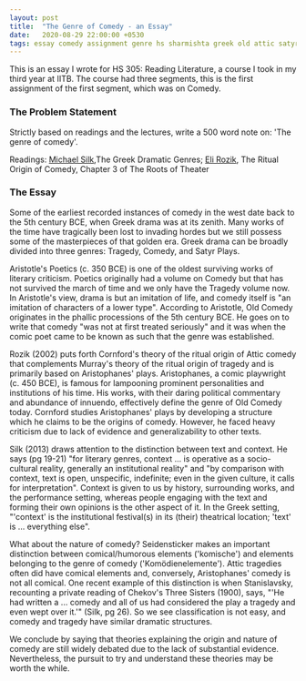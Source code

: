 ```yaml
---
layout: post
title:  "The Genre of Comedy - an Essay"
date:   2020-08-29 22:00:00 +0530
tags: essay comedy assignment genre hs sharmishta greek old attic satyr 
---
```


This is an essay I wrote for HS 305: Reading Literature, a course I took in my third year at IITB. 
The course had three segments, this is the first assignment of the first segment, which was on Comedy.

### The Problem Statement
Strictly based on readings and the lectures, write a 500 word note on: 'The genre of comedy'.

Readings:
[Michael Silk](https://www.researchgate.net/publication/297175153_The_Greek_dramatic_genres_Theoretical_perspectives),The Greek Dramatic Genres;
[Eli Rozik](https://www.jstor.org/stable/j.ctt20q1xvq), The Ritual Origin of Comedy, Chapter 3 of The Roots of Theater

### The Essay

Some of the earliest recorded instances of comedy in the west date back to the 5th century
BCE, when Greek drama was at its zenith. Many works of the time have tragically been lost to
invading hordes but we still possess some of the masterpieces of that golden era. Greek drama
can be broadly divided into three genres: Tragedy, Comedy, and Satyr Plays.

Aristotle's Poetics (c. 350 BCE) is one of the oldest surviving works of literary criticism.
Poetics originally had a volume on Comedy but that has not survived the march of time and we
only have the Tragedy volume now. In Aristotle's view, drama is but an imitation of life, and
comedy itself is "an imitation of characters of a lower type". According to Aristotle, Old
Comedy originates in the phallic processions of the 5th century BCE. He goes on to write that
comedy "was not at first treated seriously" and it was when the comic poet came to be known
as such that the genre was established.

Rozik (2002) puts forth Cornford's theory of the ritual origin of Attic comedy that
complements Murray's theory of the ritual origin of tragedy and is primarily based on
Aristophanes' plays. Aristophanes, a comic playwright (c. 450 BCE), is famous for lampooning
prominent personalities and institutions of his time. His works, with their daring political
commentary and abundance of innuendo, effectively define the genre of Old Comedy today.
Cornford studies Aristophanes' plays by developing a structure which he claims to be the
origins of comedy. However, he faced heavy criticism due to lack of evidence and
generalizability to other texts.

Silk (2013) draws attention to the distinction between text and context. He says (pg 19-21)
"for literary genres, context ... is operative as a socio-cultural reality, generally an institutional
reality" and "by comparison with context, text is open, unspecific, indefinite; even in the
given culture, it calls for interpretation". Context is given to us by history, surrounding works,
and the performance setting, whereas people engaging with the text and forming their own
opinions is the other aspect of it. In the Greek setting, "'context' is the institutional festival(s)
in its (their) theatrical location; 'text' is ... everything else".

What about the nature of comedy? Seidensticker makes an important distinction between
comical/humorous elements ('komische') and elements belonging to the genre of comedy
('Komödienelemente'). Attic tragedies often did have comical elements and, conversely,
Aristophanes' comedy is not all comical. One recent example of this distinction is when
Stanislavsky, recounting a private reading of Chekov's Three Sisters (1900), says, "'He had
written a ... comedy and all of us had considered the play a tragedy and even wept over it.'"
(Silk, pg 26). So we see classification is not easy, and comedy and tragedy have similar
dramatic structures.

We conclude by saying that theories explaining the origin and nature of comedy are still
widely debated due to the lack of substantial evidence. Nevertheless, the pursuit to try and
understand these theories may be worth the while.

<!-- This is a project page for our [NAACL 2021](https://2021.naacl.org/) paper on long-form question answering. For more details, contact me at [kalpesh@cs.umass.edu](mailto:kalpesh@cs.umass.edu).

Abstract: *The task of long-form question answering (LFQA) involves retrieving documents relevant to a given question and using them to generate a paragraph-length answer. While many models have recently been proposed for LFQA, we show in this paper that the task formulation raises fundamental challenges regarding evaluation and dataset creation that currently preclude meaningful modeling progress. To demonstrate these challenges, we first design a new system that relies on sparse attention and contrastive retriever learning to achieve state-of-the-art performance on the ELI5 LFQA dataset. While our system tops the public leaderboard, a detailed analysis reveals several troubling trends: (1) our system's generated answers are not actually grounded in the documents that it retrieves; (2) ELI5 contains significant train / test overlap, as at least 81% of ELI5 validation questions occur in paraphrased form in the training set; (3) ROUGE-L is not an informative metric of generated answer quality and can be easily gamed; and (4) human evaluations used for other text generation tasks are unreliable for LFQA. We provide suggestions to mitigate each of these issues, which we hope will lead to more rigorous LFQA research and meaningful progress in the future.*

**arXiv**: [https://arxiv.org/abs/2103.06332](https://arxiv.org/abs/2103.06332)  
**blogpost**: [https://ai.googleblog.com/2021/03/progress-and-challenges-in-long-form.html](https://ai.googleblog.com/2021/03/progress-and-challenges-in-long-form.html)  
**slides**: [https://docs.google.com/presentation/d/1kkl0fGbhEqWnUDkcSbFsDWIKnojlR_HFiCvhAhXW2Uk/edit?usp=sharing](https://docs.google.com/presentation/d/1kkl0fGbhEqWnUDkcSbFsDWIKnojlR_HFiCvhAhXW2Uk/edit?usp=sharing)  
**tweet**: [https://twitter.com/kalpeshk2011/status/1374443466537639939](https://twitter.com/kalpeshk2011/status/1374443466537639939)  
**video**: [https://drive.google.com/file/d/1OnArDF9tUsjDM29CI7seCbtnsCWnOkVg/view?usp=sharing](https://drive.google.com/file/d/1OnArDF9tUsjDM29CI7seCbtnsCWnOkVg/view?usp=sharing)

**original Routing Transformer codebase**: [https://github.com/google-research/google-research/tree/master/routing_transformer](https://github.com/google-research/google-research/tree/master/routing_transformer)

**code**: [https://github.com/martiansideofthemoon/hurdles-longform-qa](https://github.com/martiansideofthemoon/hurdles-longform-qa) (*currently only has generated outputs from model using c-REALM retrievals and random retrievals, scripts to compute ROUGE-L/R-Prec scores using generations, scripts for question paraphrase classification, scripts for ROUGE-L bounds. Hope to release pretrained models too by July/August 2021.*)

**external summaries**: [Ruder's newsletter](https://newsletter.ruder.io/issues/eacl-iclr-naacl-papers-round-up-research-reality-checks-ml-on-code-592784), [video1](https://www.youtube.com/watch?v=StyE5noPe4g&t=2839s&ab_channel=HenryAILabs), [video2](https://www.youtube.com/watch?v=8tZZoX5ct0I&t=2937s&ab_channel=HenryAILabs), [VentureBeat](https://venturebeat.com/2021/03/17/language-models-struggle-to-answer-questions-without-paraphrasing-training-data/), [SearchEngineJournal](https://www.searchenginejournal.com/long-form-question-answering/402519/#close), [MarkTechPost](https://www.marktechpost.com/2021/03/27/google-ai-introduces-a-new-system-for-open-domain-long-form-question-answering-lfqa/), [TechStory](https://techstory.in/google-ai-introduces-a-new-system-for-open-domain-long-form-question-answering-lfqa/) -->
